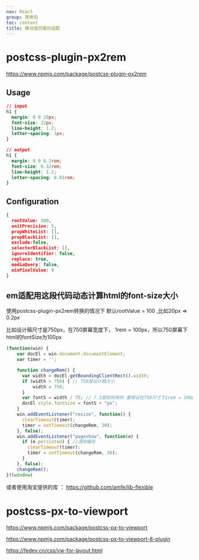 ```yaml
---
nav: React
group: 常用包
toc: content
title: 移动端页面的适配
---
```


# postcss-plugin-px2rem

https://www.npmjs.com/package/postcss-plugin-px2rem

## Usage
```css
// input
h1 {
  margin: 0 0 20px;
  font-size: 32px;
  line-height: 1.2;
  letter-spacing: 1px;
}

// output
h1 {
  margin: 0 0 0.2rem;
  font-size: 0.32rem;
  line-height: 1.2;
  letter-spacing: 0.01rem;
}
```

## Configuration
```json
{
  rootValue: 100, 
  unitPrecision: 5,
  propWhiteList: [],
  propBlackList: [],
  exclude:false,
  selectorBlackList: [],
  ignoreIdentifier: false,
  replace: true,
  mediaQuery: false,
  minPixelValue: 0
}
```

## em适配用这段代码动态计算html的font-size大小

使用postcss-plugin-px2rem转换的情况下  默认rootValue = 100 ,比如20px => 0.2px

比如设计稿尺寸是750px，在750屏幕宽度下， 1rem = 100px，所以750屏幕下html的fontSize为100px


```js
(function(win) {
    var docEl = win.document.documentElement;
    var timer = '';

    function changeRem() {
      var width = docEl.getBoundingClientRect().width;
      if (width > 750) { // 750是设计稿大小
          width = 750;
      }
      var fontS = width / 75; // 7.5是如何来的 要保证在750尺寸下1rem = 100px
      docEl.style.fontSize = fontS + "px";
    }
    win.addEventListener("resize", function() {
      clearTimeout(timer);
      timer = setTimeout(changeRem, 30);
    }, false);
    win.addEventListener("pageshow", function(e) {
      if (e.persisted) { //清除缓存
        clearTimeout(timer);
        timer = setTimeout(changeRem, 30);
      }
    }, false);
    changeRem();
})(window)
```

或者使用淘宝提供的库 ： https://github.com/amfe/lib-flexible





# postcss-px-to-viewport

https://www.npmjs.com/package/postcss-px-to-viewport

https://www.npmjs.com/package/postcss-px-to-viewport-8-plugin

https://fedev.cn/css/vw-for-layout.html
